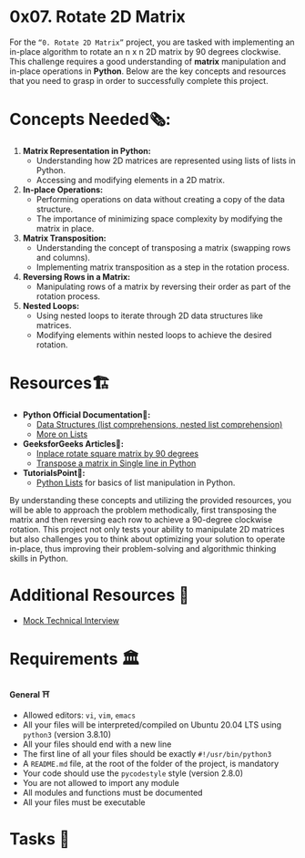 # 0x07. Rotate 2D Matrix
For the `“0. Rotate 2D Matrix”` project, you are tasked with implementing an in-place algorithm to rotate an n x n 2D matrix by 90 degrees clockwise. This challenge requires a good understanding of **matrix** manipulation and in-place operations in **Python**. Below are the key concepts and resources that you need to grasp in order to successfully complete this project.

# Concepts Needed🗞️:
1. **Matrix Representation in Python:**
    * Understanding how 2D matrices are represented using lists of lists in Python.
    * Accessing and modifying elements in a 2D matrix.
2. **In-place Operations:**
    * Performing operations on data without creating a copy of the data structure.
    * The importance of minimizing space complexity by modifying the matrix in place.
3. **Matrix Transposition:**
    * Understanding the concept of transposing a matrix (swapping rows and columns).
    * Implementing matrix transposition as a step in the rotation process.
4. **Reversing Rows in a Matrix:**
    * Manipulating rows of a matrix by reversing their order as part of the rotation process.
5. **Nested Loops:**
    * Using nested loops to iterate through 2D data structures like matrices.
    * Modifying elements within nested loops to achieve the desired rotation.

# Resources🏗️
* **Python Official Documentation🐍:**
   * [Data Structures (list comprehensions, nested list comprehension)](https://docs.python.org/3/tutorial/datastructures.html)
   * [More on Lists](https://docs.python.org/3/tutorial/datastructures.html#more-on-lists)
* **GeeksforGeeks Articles📰:**
   * [Inplace rotate square matrix by 90 degrees](https://www.geeksforgeeks.org/inplace-rotate-square-matrix-by-90-degrees/)
   * [Transpose a matrix in Single line in Python](https://www.geeksforgeeks.org/transpose-matrix-single-line-python/)
* **TutorialsPoint📌:**
   * [Python Lists](https://www.tutorialspoint.com/python/python_lists.htm) for basics of list manipulation in Python.

By understanding these concepts and utilizing the provided resources, you will be able to approach the problem methodically, first transposing the matrix and then reversing each row to achieve a 90-degree clockwise rotation. This project not only tests your ability to manipulate 2D matrices but also challenges you to think about optimizing your solution to operate in-place, thus improving their problem-solving and algorithmic thinking skills in Python.

# Additional Resources 🏣
* [Mock Technical Interview](https://www.youtube.com/watch?v=yM9Xbi-MigE)

# Requirements 🏛️
<b>General ⛩️</b>
* Allowed editors: `vi`, `vim`, `emacs`
* All your files will be interpreted/compiled on Ubuntu 20.04 LTS using `python3` (version 3.8.10)
* All your files should end with a new line
* The first line of all your files should be exactly `#!/usr/bin/python3`
* A `README.md` file, at the root of the folder of the project, is mandatory
* Your code should use the `pycodestyle` style (version 2.8.0)
* You are not allowed to import any module
* All modules and functions must be documented
* All your files must be executable

# Tasks 📃



















